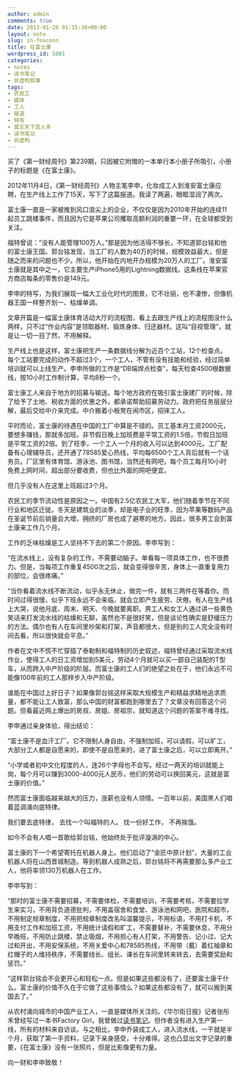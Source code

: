 ```yaml
---
author: admin
comments: true
date: 2013-01-28 01:15:30+00:00
layout: note
slug: in-foxconn
title: 在富士康
wordpress_id: 5881
categories:
- notes
- 读书笔记
- 非虚构叙事
tags:
- 农民工
- 媒体
- 工人
- 报道
- 特写
- 莫忘天下苦人多
- 读书笔记
- 非虚构
---
```


买了《第一财经周刊》第239期，只因被它附赠的一本单行本小册子所吸引，小册子的标题是《在富士康》。

2012年11月4日，《第一财经周刊》人物主笔李申，化妆成工人到淮安富士康应聘，在生产线上工作了15天，写下了这篇报道。我读了两遍，眼眶湿润了两次。

富士康一直是一家被推到风口浪尖上的企业，不仅仅是因为2010年开始的连续11起员工跳楼事件，而且因为它是苹果公司攫取高额利润的重要一环，在全球都受到关注。

福特曾说：“没有人能管理100万人。”那是因为他活得不够长，不知道郭台铭和他的富士康王国。郭台铭发现，当工厂的人数为40万的时候，规模效益最大，但是随之而来的问题也不少。所以，他开始在内地开办规模为20万人的工厂。淮安富士康就是其中之一，它主要生产iPhone5用的Lightning数据线。这条线在苹果官方商店每条的零售价是149元。

李申的特写，为我们展现一幅大工业化时代的图景，它不壮丽，也不凄惨，但像机器王国一样整齐划一、枯燥单调。

文章开篇是一幅富士康体育活动大厅的流程图，看上去跟生产线上的流程图没什么两样，只不过“作业内容”是领取器材、锻炼身体、归还器材。这叫“目视管理”，就是让一切一目了然，不用解释。

生产线上也是这样，富士康把生产一条数据线分解为近百个工站，12个检查点。每个工站要完成的动作不超过3个，一个工人，不管有没有技能和经验，经过简单培训就可以上线生产。李申所做的工作是“DB端焊点检查”，每天检查4500根数据线，按10小时工作制计算，平均8秒一个。

富士康工人来自于地方的招募与输送。每个地方政府在吸引富士康建厂的时候，除了给予了土地、税收方面的优惠之外，都承诺帮助招募劳动力。政府把任务层层分解，最后交给中介来完成。中介搬着小板凳在闹市区，招徕工人。

平时而论，富士康的待遇在中国的工厂中算是不错的。员工基本月工资2000元，要想多赚钱，那就多加班。非节假日晚上加班费是平常工资的1.5倍，节假日加班是平常工资的2倍。到了旺季，一个工人一个月的收入可以达到4000元。工厂配备有心理辅导员，还开通了78585爱心热线，平均每6500个工人背后就有一个话务员。厂区里有体育馆、游泳池、图书馆，当然还有网吧，每个员工每月10小时免费上网时间，超出部分要收费，但也比外面的网吧便宜。

但几乎没有人在这里上班超过3个月。

农民工的季节流动性是原因之一。中国有2.5亿农民工大军，他们随着季节在不同行业和地区迁徙。冬天是建筑业的淡季，却是电子业的旺季，因为苹果等数码产品在圣诞节前后销量会大增，拥挤的厂房也成了避寒的地方。因此，很多男工会到富士康来工作几个月。

工作的乏味枯燥是工人坚持不下去的第二个原因。李申写到：

“在流水线上，没有复杂的工作，不需要动脑子。单看每一项具体工作，也不很费力。但是，当每项工作重复4500次之后，就会变得很辛苦，身体上一直重复用力的部位，会很疼痛。”

“当你看着流水线不断流动，似乎永无休止，做完一件，就有三两件在等着你。而时间过得很慢，似乎下班永远不会来临，就会立即产生疲劳、厌倦。有人在生产线上大哭，说他月底、周末、明天、今晚就要离职。男工人和女工人通过讲一些黄色笑话来打发流水线的枯燥和无聊，虽然也不是很好笑，但是谈论性确实是舒缓压力的方法。偶尔也有人在车间里吵架和打架，声音都很大，但是别的工人完全没有时间去看，所以很快就会平息。”

作者在文中不慌不忙穿插了泰勒制和福特制的历史叙述，福特曾经通过采取流水线作业，使得工人的日工资增加到5美元，劳动4个月就可以买一部自己装配的T型车，从而跨入中产阶级的阶层。而富士康的工人们的绝望之处在于，他们永远不可能像100年前的工人那样步入中产阶级。

谁能在中国过上好日子？如果像郭台铭这样采取大规模生产和精益求精地追求质量，都不能让工人致富，那么中国的财富都跑到哪里去了？文章没有回答这个问题。但看最近网上爆出的房叔、房姐、房祖宗，就知道这个问题的答案不难寻找。

李申通过亲身体验，得出结论：

“富士康不是血汗工厂。它不限制人身自由，不强制加班，可以请假，可以旷工，大部分工人都是自愿来的，即使不是自愿来的，进了富士康之后，可以立即离开。”

“小学或者初中文化程度的人，连26个字母也不会写。经过一两天的培训就能上岗，每个月可以赚到3000-4000元人民币，他们的劳动可以换回美元，这就是富士康的价值。”

然而富士康面临越来越大的压力，涨薪也没有人领情。一百年以前，美国黑人们唱着蓝调涌向底特律。

我们要去底特律，
去找一个叫福特的人。
找一份好工作，
不再挨饿。

如今不会有人唱一首歌给郭台铭，他始终处于批评漩涡的中心。

富士康的下一个希望寄托在机器人身上。他们启动了“金匠中原计划”，大量的工业机器人将在山西晋城制造。等到机器人成熟之后，郭台铭将不再需要那么多产业工人，他将率领130万机器人在工作。

李申写到：

“那时的富士康不需要招募，不需要体检，不需要培训，不需要考核，不需要拉学生来实习，不用背负道德批判，不用盖宿舍和食堂、游泳池和网吧，医院和超市，不用制定规章制度，不用把规章制度改名叫温馨提示，不用标语，不用打卡机，不用支付工作和加班工资，不用统计请假和旷工，不需要替补，不需要休息，不用分早晚班，不用防止跳楼、禁止吸烟，不用担心有人打架，不用警告、记小过、记大过和开出，不用安保系统，不用关爱中心和78585热线，不用带（戴）着红袖章和红帽子的人维持秩序，不需要线长、组长、课长在车间里转来转去，去需要奖励和惩罚。”

“这样郭台铭会不会更开心和轻松一点。但是如果这些都没有了，还要富士康干什么。富士康的价值不久在于它做了这些事情么？如果这些都没有了，就可以搬到美国去了。”

从农村涌向城市的中国产业工人，一直是媒体所关注的。《华尔街日报》记者张彤禾曾经写过一本书Factory Girl，我曾做过[读书笔记](http://www.baibanbao.net/reader/2011/03/07/notes-on-factory-girls/)。但作者没有进入生产第一线，所有的材料来自访谈。与之相比，李申乔装成工人，进入流水线，一干就是半个月，获取了第一手资料，记录下亲身感受，十分难得。这也凸显出文字记录的重要，《在富士康》没有一张照片，但是比影像更有力量。

向一财和李申致敬！


